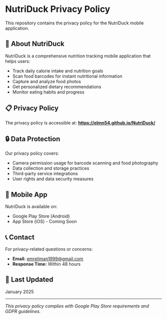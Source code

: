 # NutriDuck Privacy Policy

This repository contains the privacy policy for the NutriDuck mobile application.

## 🥗 About NutriDuck

NutriDuck is a comprehensive nutrition tracking mobile application that helps users:
- Track daily calorie intake and nutrition goals
- Scan food barcodes for instant nutritional information
- Capture and analyze food photos
- Get personalized dietary recommendations
- Monitor eating habits and progress

## 📋 Privacy Policy

The privacy policy is accessible at: **https://elmn54.github.io/NutriDuck/**

## 🔒 Data Protection

Our privacy policy covers:
- Camera permission usage for barcode scanning and food photography
- Data collection and storage practices
- Third-party service integrations
- User rights and data security measures

## 📱 Mobile App

NutriDuck is available on:
- Google Play Store (Android)
- App Store (iOS) - Coming Soon

## 📞 Contact

For privacy-related questions or concerns:
- **Email:** emreliman1999@gmail.com
- **Response Time:** Within 48 hours

## 📅 Last Updated

January 2025

---

*This privacy policy complies with Google Play Store requirements and GDPR guidelines.* 
